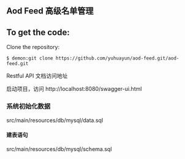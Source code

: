 Aod Feed 高级名单管理
-------------------


To get the code:
-------------------
Clone the repository:

    $ demon:git clone https://github.com/yuhuayun/aod-feed.git/aod-feed.git


Restful API 文档访问地址

启动项目，访问 http://localhost:8080/swagger-ui.html


### 系统初始化数据
src/main/resources/db/mysql/data.sql

#### 建表语句
src/main/resources/db/mysql/schema.sql


